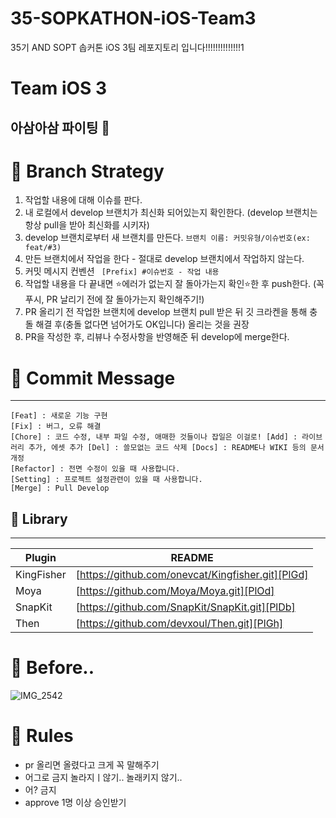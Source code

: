 # 35-SOPKATHON-iOS-Team3
35기 AND SOPT 솝커톤 iOS 3팀 레포지토리 입니다!!!!!!!!!!!!!!1
# Team iOS 3

## 아삼아삼 파이팅 🤪

# 🍺 Branch Strategy 

1. 작업할 내용에 대해 이슈를 판다.
2. 내 로컬에서 develop 브랜치가 최신화 되어있는지 확인한다. (develop 브랜치는 항상 pull을 받아 최신화를 시키자)
3. develop 브랜치로부터 새 브랜치를 만든다. 
``` 브랜치 이름: 커밋유형/이슈번호(ex: feat/#3) ```
4. 만든 브랜치에서 작업을 한다 - 절대로 develop 브랜치에서 작업하지 않는다.
5.  커밋 메시지 컨벤션 ```  [Prefix] #이슈번호 - 작업 내용 ```
6.  작업할 내용을 다 끝내면 ⭐️에러가 없는지 잘 돌아가는지 확인⭐️한 후 push한다. (꼭 푸시, PR 날리기 전에 잘 돌아가는지 확인해주기!)
7.  PR 올리기 전 작업한 브랜치에 develop 브랜치 pull 받은 뒤 깃 크라켄을 통해 충돌 해결 후(충돌 없다면 넘어가도 OK입니다) 올리는 것을 권장
8.  PR을 작성한 후, 리뷰나 수정사항을 반영해준 뒤 develop에 merge한다.

# 🍺 Commit Message
---
``` 
[Feat] : 새로운 기능 구현
[Fix] : 버그, 오류 해결
[Chore] : 코드 수정, 내부 파일 수정, 애매한 것들이나 잡일은 이걸로! [Add] : 라이브러리 추가, 에셋 추가 [Del] : 쓸모없는 코드 삭제 [Docs] : README나 WIKI 등의 문서 개정
[Refactor] : 전면 수정이 있을 때 사용합니다.
[Setting] : 프로젝트 설정관련이 있을 때 사용합니다.
[Merge] : Pull Develop
```


## 🍺 Library
---

| Plugin | README |
| ------ | ------ |
| KingFisher | [https://github.com/onevcat/Kingfisher.git][PlGd] |
| Moya | [https://github.com/Moya/Moya.git][PlOd] |
| SnapKit | [https://github.com/SnapKit/SnapKit.git][PlDb] |
| Then | [https://github.com/devxoul/Then.git][PlGh] |

# 🤪 Before..
![IMG_2542](https://github.com/user-attachments/assets/5c8b7c33-bcc7-40ce-a889-8a837a23cbc2)


#  🍺 Rules
- pr 올리면 올렸다고 크게 꼭 말해주기
- 어그로 금지 놀라지ㅣ않기.. 놀래키지 않기..
- 어? 금지
- approve 1명 이상 승인받기

